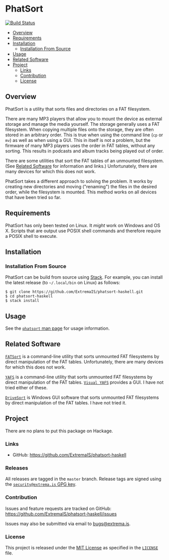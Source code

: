 # PhatSort

[![Build Status](https://travis-ci.com/ExtremaIS/phatsort-haskell.svg?branch=master)](https://travis-ci.com/ExtremaIS/phatsort-haskell)

* [Overview](#overview)
* [Requirements](#requirements)
* [Installation](#installation)
    * [Installation From Source](#installation-from-source)
* [Usage](#usage)
* [Related Software](#related-software)
* [Project](#project)
    * [Links](#links)
    * [Contribution](#contribution)
    * [License](#license)

## Overview

PhatSort is a utility that sorts files and directories on a FAT filesystem.

There are many MP3 players that allow you to mount the device as external
storage and manage the media yourself.  The storage generally uses a FAT
filesystem.  When copying multiple files onto the storage, they are often
stored in an arbitrary order.  This is true when using the command line (`cp`
or `mv`) as well as when using a GUI.  This in itself is not a problem, but
the firmware of many MP3 players uses the order in FAT tables, without any
sorting.  This results in podcasts and album tracks being played out of order.

There are some utilities that sort the FAT tables of an unmounted filesystem.
(See [Related Software](#related-software) for information and links.)
Unfortunately, there are many devices for which this does not work.

PhatSort takes a different approach to solving the problem.  It works by
creating new directories and moving ("renaming") the files in the desired
order, while the filesystem is mounted.  This method works on all devices that
have been tried so far.

## Requirements

PhatSort has only been tested on Linux.  It *might* work on Windows and OS X.
Scripts that are output use POSIX shell commands and therefore require a POSIX
shell to execute.

## Installation

### Installation From Source

PhatSort can be build from source using [Stack](https://www.haskellstack.org).
For example, you can install the latest release (to `~/.local/bin` on Linux)
as follows:

```
$ git clone https://github.com/ExtremaIS/phatsort-haskell.git
$ cd phatsort-haskell
$ stack install
```

## Usage

See the [`phatsort` man page](doc/phatsort.1.md) for usage information.

## Related Software

[`FATSort`](https://fatsort.sourceforge.io/) is a command-line utility that
sorts unmounted FAT filesystems by direct manipulation of the FAT tables.
Unfortunately, there are many devices for which this does not work.

[`YAFS`](http://www.luisrios.eti.br/public/en_us/projects/yafs/) is a
command-line utility that sorts unmounted FAT filesystems by direct
manipulation of the FAT tables.
[`Visual YAFS`](http://www.luisrios.eti.br/public/en_us/projects/visual_yafs/)
provides a GUI.  I have not tried either of these.

[`DriveSort`](http://www.anerty.net/software/file/DriveSort/) is Windows GUI
software that sorts unmounted FAT filesystems by direct manipulation of the
FAT tables.  I have not tried it.

## Project

There are no plans to put this package on Hackage.

### Links

* GitHub: <https://github.com/ExtremaIS/phatsort-haskell>

### Releases

All releases are tagged in the `master` branch.  Release tags are signed using
the
[`security@extrema.is` GPG key](http://keys.gnupg.net/pks/lookup?op=vindex&fingerprint=on&search=0x1D484E4B4705FADF).

### Contribution

Issues and feature requests are tracked on GitHub:
<https://github.com/ExtremaIS/phatsort-haskell/issues>

Issues may also be submitted via email to <bugs@extrema.is>.

### License

This project is released under the
[MIT License](https://opensource.org/licenses/MIT) as specified in the
[`LICENSE`](LICENSE) file.
